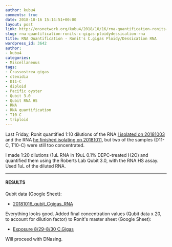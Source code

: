 ```yaml
---
author: kubu4
comments: true
date: 2018-10-16 15:14:51+00:00
layout: post
link: http://onsnetwork.org/kubu4/2018/10/16/rna-quantification-ronits-c-gigas-ploidydessication-rna/
slug: rna-quantification-ronits-c-gigas-ploidydessication-rna
title: RNA Quantification - Ronit's C.gigas Ploidy/Dessication RNA
wordpress_id: 3642
author:
- kubu4
categories:
- Miscellaneous
tags:
- Crassostrea gigas
- ctenidia
- D11-C
- diploid
- Pacific oyster
- Qubit 3.0
- Qubit RNA HS
- RNA
- RNA quantification
- T10-C
- triploid
---
```


Last Friday, Ronit quantified 1:10 dilutions of the RNA [I isolated on 20181003](http://onsnetwork.org/kubu4/2018/10/03/rna-isolation-ronits-c-gigas-diploidtriploid-dessicationheat-shock-ctenidia-tissues/) and the RNA [he finished isolating on 20181011](https://genefish.wordpress.com/2018/10/11/ronits-notebook-rna-extraction-day-2/), but two of the samples (D11-C, T10-C) were still too concentrated.

I made 1:20 dilutions (1uL RNA in 19uL 0.1% DEPC-treated H2O) and quantified them using the Roberts Lab Qubit 3.0, with the RNA HS assay. Used 1uL of the diluted RNA.



* * *





#### RESULTS



Qubit data (Google Sheet):





  * [20181016_qubit_Cgigas_RNA](https://docs.google.com/spreadsheets/d/19S2yFspWZLClwsmu7_3osrAOA5-2RemZ_-OjKB1OZpI/edit?usp=sharing)



Everything looks good. Added final concentration values (Qubit data x 20, to account for dilution factor) to Ronit's master sheet (Google Sheet):



  * [Exposure 8/29-8/30 C.Gigas](https://docs.google.com/spreadsheets/d/17mv8gMbmaldggA8Zf0RwBeNF_O4faY8dJFg31XO63K4/edit?usp=sharing)



Will proceed with DNasing.
